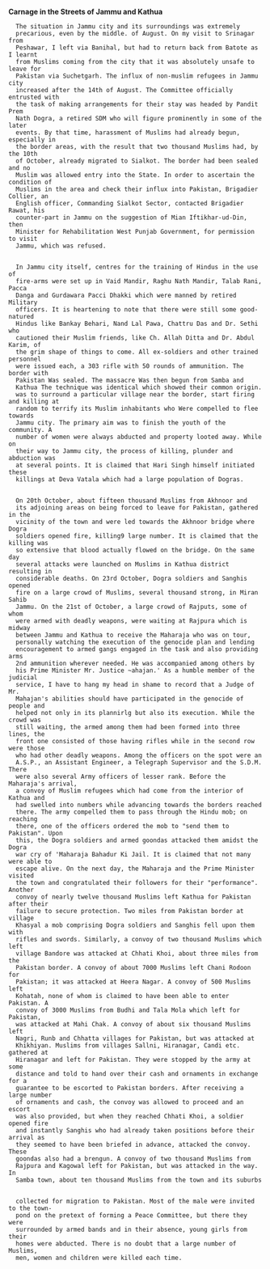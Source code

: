 **Carnage in the Streets of Jammu and Kathua**
      
      The situation in Jammu city and its surroundings was extremely
      precarious, even by the middle. of August. On my visit to Srinagar from
      Peshawar, I left via Banihal, but had to return back from Batote as I learnt
      from Muslims coming from the city that it was absolutely unsafe to leave for
      Pakistan via Suchetgarh. The influx of non-muslim refugees in Jammu city
      increased after the 14th of August. The Committee officially entrusted with
      the task of making arrangements for their stay was headed by Pandit Prem
      Nath Dogra, a retired SDM who will figure prominently in some of the later
      events. By that time, harassment of Muslims had already begun, especially in
      the border areas, with the result that two thousand Muslims had, by the 10th
      of October, already migrated to Sialkot. The border had been sealed and no
      Muslim was allowed entry into the State. In order to ascertain the condition of
      Muslims in the area and check their influx into Pakistan, Brigadier Collier, an
      English officer, Commanding Sialkot Sector, contacted Brigadier Rawat, his
      counter-part in Jammu on the suggestion of Mian Iftikhar-ud-Din, then
      Minister for Rehabilitation West Punjab Government, for permission to visit
      Jammu, which was refused.
      
      
      In Jammu city itself, centres for the training of Hindus in the use of
      fire-arms were set up in Vaid Mandir, Raghu Nath Mandir, Talab Rani, Pacca
      Danga and Gurdawara Pacci Dhakki which were manned by retired Military
      officers. It is heartening to note that there were still some good-natured
      Hindus like Bankay Behari, Nand Lal Pawa, Chattru Das and Dr. Sethi who
      cautioned their Muslim friends, like Ch. Allah Ditta and Dr. Abdul Karim, of
      the grim shape of things to come. All ex-soldiers and other trained personnel
      were issued each, a 303 rifle with 50 rounds of ammunition. The border with
      Pakistan Was sealed. The massacre Was then begun from Samba and
      Kathua The technique was identical which showed their common origin. 
      was to surround a particular village near the border, start firing and killing at
      random to terrify its Muslim inhabitants who Were compelled to flee towards
      Jammu city. The primary aim was to finish the youth of the community. A
      number of women were always abducted and property looted away. While on
      their way to Jammu city, the process of killing, plunder and abduction was
      at several points. It is claimed that Hari Singh himself initiated these
      killings at Deva Vatala which had a large population of Dogras.
      
      
      On 20th October, about fifteen thousand Muslims from Akhnoor and
      its adjoining areas on being forced to leave for Pakistan, gathered in the
      vicinity of the town and were led towards the Akhnoor bridge where Dogra
      soldiers opened fire, killing9 large number. It is claimed that the killing was
      so extensive that blood actually flowed on the bridge. On the same day
      several attacks were launched on Muslims in Kathua district resulting in
      considerable deaths. On 23rd October, Dogra soldiers and Sanghis opened
      fire on a large crowd of Muslims, several thousand strong, in Miran Sahib
      Jammu. On the 21st of October, a large crowd of Rajputs, some of whom
      were armed with deadly weapons, were waiting at Rajpura which is midway
      between Jammu and Kathua to receive the Maharaja who was on tour,
      personally watching the execution of the genocide plan and lending
      encouragement to armed gangs engaged in the task and also providing arms
      2nd ammunition wherever needed. He was accompanied among others by
      his Prime Minister Mr. Justice ~ahajan.' As a humble member of the judicial
      service, I have to hang my head in shame to record that a Judge of Mr.
      Mahajan's abilities should have participated in the genocide of people and
      helped not only in its plannirlg but also its execution. While the crowd was
      still waiting, the armed among them had been formed into three lines, the
      front one consisted of those having rifles while in the second row were those
      who had other deadly weapons. Among the officers on the spot were an
      A.S.P., an Assistant Engineer, a Telegraph Supervisor and the S.D.M. There
      were also several Army officers of lesser rank. Before the Maharaja's arrival,
      a convoy of Muslim refugees which had come from the interior of Kathua and
      had swelled into numbers while advancing towards the borders reached
      there. The army compelled them to pass through the Hindu mob; on reaching
      there, one of the officers ordered the mob to "send them to Pakistan". Upon
      this, the Dogra soldiers and armed goondas attacked them amidst the Dogra
      war cry of 'Maharaja Bahadur Ki Jail. It is claimed that not many were able to
      escape alive. On the next day, the Maharaja and the Prime Minister visited
      the town and congratulated their followers for their "performance". Another
      convoy of nearly twelve thousand Muslims left Kathua for Pakistan after their
      failure to secure protection. Two miles from Pakistan border at village
      Khasyal a mob comprising Dogra soldiers and Sanghis fell upon them with
      rifles and swords. Similarly, a convoy of two thousand Muslims which left
      village Bandore was attacked at Chhati Khoi, about three miles from the
      Pakistan border. A convoy of about 7000 Muslims left Chani Rodoon for
      Pakistan; it was attacked at Heera Nagar. A convoy of 500 Muslims left
      Kohatah, none of whom is claimed to have been able to enter Pakistan. A
      convoy of 3000 Muslims from Budhi and Tala Mola which left for Pakistan,
      was attacked at Mahi Chak. A convoy of about six thousand Muslims left
      Nagri, Runb and Chhatta villages for Pakistan, but was attacked at
      Khikhiyan. Muslims from villages Sallni, Hiranagar, Candi etc. gathered at
      Hiranagar and left for Pakistan. They were stopped by the army at some
      distance and told to hand over their cash and ornaments in exchange for a
      guarantee to be escorted to Pakistan borders. After receiving a large number
      of ornaments and cash, the convoy was allowed to proceed and an escort
      was also provided, but when they reached Chhati Khoi, a soldier opened fire
      and instantly Sanghis who had already taken positions before their arrival as
      they seemed to have been briefed in advance, attacked the convoy. These
      goondas also had a brengun. A convoy of two thousand Muslims from
      Rajpura and Kagowal left for Pakistan, but was attacked in the way. In
      Samba town, about ten thousand Muslims from the town and its suburbs


      collected for migration to Pakistan. Most of the male were invited to the town-
      pond on the pretext of forming a Peace Committee, but there they were
      surrounded by armed bands and in their absence, young girls from their
      homes were abducted. There is no doubt that a large number of Muslims,
      men, women and children were killed each time.

